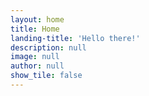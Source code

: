```yaml
---
layout: home
title: Home
landing-title: 'Hello there!'
description: null
image: null
author: null
show_tile: false
---
```

